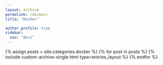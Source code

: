 ```yaml
---
layout: archive
permalink: /docker/
title: "Docker"

author_profile: true
sidebar:
  nav: "docs"
---
```


{% assign posts = site.categories.docker %}
{% for post in posts %}
  {% include custom-archive-single.html type=entries_layout %}
{% endfor %}
